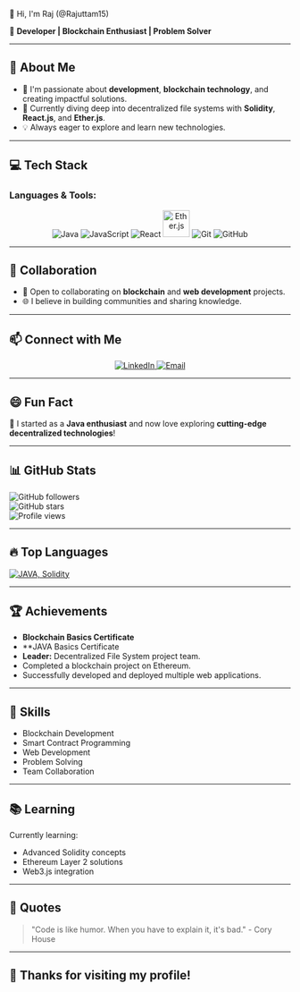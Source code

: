  👋 Hi, I'm Raj (@Rajuttam15)

🚀 **Developer | Blockchain Enthusiast | Problem Solver**

---

## 👀 About Me  
- 🔭 I'm passionate about **development**, **blockchain technology**, and creating impactful solutions.  
- 🌱 Currently diving deep into decentralized file systems with **Solidity**, **React.js**, and **Ether.js**.  
- 💡 Always eager to explore and learn new technologies.  

---

## 💻 Tech Stack  

### Languages & Tools:  
<p align="center">
  <img src="https://img.icons8.com/color/48/000000/java-coffee-cup-logo.png" alt="Java" />
  <img src="https://img.icons8.com/color/48/000000/javascript--v1.png" alt="JavaScript" />
  <img src="https://img.icons8.com/color/48/000000/react-native.png" alt="React" />
  <img src="https://cryptologos.cc/logos/ethereum-eth-logo.png?v=024" alt="Ether.js" width="48" height="48" />
  <img src="https://img.icons8.com/color/48/000000/git.png" alt="Git" />
  <img src="https://img.icons8.com/ios-glyphs/48/000000/github.png" alt="GitHub" />
</p>

---

## 💞️ Collaboration  
- 🤝 Open to collaborating on **blockchain** and **web development** projects.  
- 🌐 I believe in building communities and sharing knowledge.  

---

## 📫 Connect with Me  
<p align="center">
  <a href="https://www.linkedin.com/in/raj-uttam-7539a3295">
    <img src="https://img.icons8.com/color/48/000000/linkedin-circled--v1.png" alt="LinkedIn" />
  </a>
  <a href="mailto:rajuttam2005@gmail.com">
    <img src="https://img.icons8.com/color/48/000000/gmail--v1.png" alt="Email" />
  </a>
</p>

---

## 😄 Fun Fact  
🌟 I started as a **Java enthusiast** and now love exploring **cutting-edge decentralized technologies**!  

---

## 📊 GitHub Stats  
![GitHub followers](https://img.shields.io/github/followers/Rajuttam15?style=social)  
![GitHub stars](https://img.shields.io/github/stars/Rajuttam15?style=social)  
![Profile views](https://komarev.com/ghpvc/?username=Rajuttam15&color=blue)

---

## 🔥 Top Languages  
[![JAVA, Solidity](https://github-readme-stats.vercel.app/api/top-langs/?username=Rajuttam15&layout=compact&theme=vision-friendly-dark&langs_count=5&hide=html,css&custom_title=Top%20Languages)](https://github.com/anuraghazra/github-readme-stats)

---

## 🏆 Achievements  
- **Blockchain Basics Certificate**
- **JAVA Basics Certificate
- **Leader:** Decentralized File System project team.  
- Completed a blockchain project on Ethereum.  
- Successfully developed and deployed multiple web applications.

---

## 🚀 Skills  
- Blockchain Development  
- Smart Contract Programming  
- Web Development  
- Problem Solving  
- Team Collaboration  

---

## 📚 Learning  
Currently learning:  
- Advanced Solidity concepts  
- Ethereum Layer 2 solutions  
- Web3.js integration  

---

## 💬 Quotes  
> "Code is like humor. When you have to explain it, it's bad." - Cory House  

---

## 👋 Thanks for visiting my profile!
